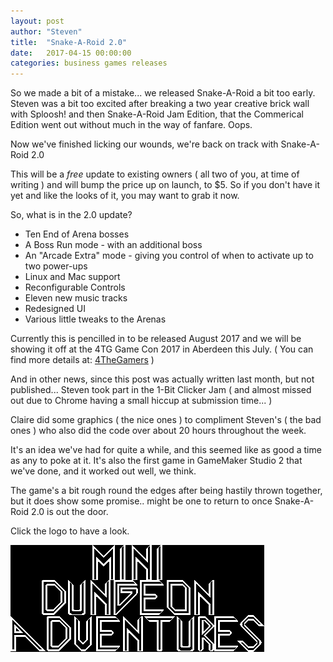 ```yaml
---
layout: post
author: "Steven"
title:  "Snake-A-Roid 2.0"
date:   2017-04-15 00:00:00
categories: business games releases
---
```


So we made a bit of a mistake... we released Snake-A-Roid a bit too early. Steven was a bit too excited after breaking a two year creative brick wall with Sploosh! and then Snake-A-Roid Jam Edition, that the Commerical Edition went out without much in the way of fanfare. Oops.

Now we've finished licking our wounds, we're back on track with Snake-A-Roid 2.0

This will be a *free* update to existing owners ( all two of you, at time of writing ) and will bump the price up on launch, to $5. So if you don't have it yet and like the looks of it, you may want to grab it now.

So, what is in the 2.0 update?

* Ten End of Arena bosses
* A Boss Run mode - with an additional boss
* An "Arcade Extra" mode - giving you control of when to activate up to two power-ups
* Linux and Mac support
* Reconfigurable Controls
* Eleven new music tracks
* Redesigned UI
* Various little tweaks to the Arenas

Currently this is pencilled in to be released August 2017 and we will be showing it off at the 4TG Game Con 2017 in Aberdeen this July.
( You can find more details at: [4TheGamers][4thegamers] )


And in other news, since this post was actually written last month, but not published... Steven took part in the 1-Bit Clicker Jam ( and almost missed out due to Chrome having a small hiccup at submission time... )

Claire did some graphics ( the nice ones ) to compliment Steven's ( the bad ones ) who also did the code over about 20 hours throughout the week.

It's an idea we've had for quite a while, and this seemed like as good a time as any to poke at it. It's also the first game in GameMaker Studio 2 that we've done, and it worked out well, we think.

The game's a bit rough round the edges after being hastily thrown together, but it does show some promise.. might be one to return to once Snake-A-Roid 2.0 is out the door.

Click the logo to have a look.

[![Mini Dungeon Adventures](/images/minidungeonadventures/logo.png)][MiniDungeonAdventures]


[4thegamers]: http://www.4thegamers.co.uk
[MiniDungeonAdventures]: https://arcadebadgers.itch.io/mini-dungeon-adventures
